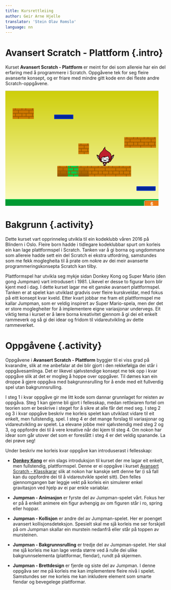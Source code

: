 ```yaml
---
title: Kursrettleiing
author: Geir Arne Hjelle
translator: 'Stein Olav Romslo'
language: nn
---
```



# Avansert Scratch - Plattform {.intro}

Kurset __Avansert Scratch - Plattform__ er meint for dei som allereie har ein
del erfaring med å programmere i Scratch. Oppgåvene tek for seg fleire avanserte
konsept, og er friare med mindre gitt kode enn dei fleste andre
Scratch-oppgåvene.

![Bilete av eit plattform-spel](kurs_avansert_scratch_plattform.png)


# Bakgrunn {.activity}

Dette kurset vart opprinneleg utvikla til ein kodeklubb våren 2016 på Blindern i
Oslo. Fleire born hadde i tidlegare kodeklubbar spurt om korleis ein kan lage
plattformspel i Scratch. Tanken var å gi borna og ungdommane som allereie hadde
sett ein del Scratch ei ekstra utfordring, samstundes som me fekk moglegheita
til å prate om nokre av dei meir avanserte programmeringskonsepta Scratch kan
tilby.

Plattformspel har utvikla seg mykje sidan Donkey Kong og Super Mario (den gong
Jumpman) vart introdusert i 1981. Likevel er desse to figurar born blir kjent
med i dag. I dette kurset lagar me eit ganske avansert plattformspel. Tanken er
at spelet kan utviklast gradvis over fleire kurskveldar, med fokus på eitt
konsept kvar kveld. Etter kvart jobbar me fram eit plattformspel me kallar
Jumpman, som er veldig inspirert av Super Mario-spela, men der det er store
moglegheiter for å implementere eigne variasjonar undervegs. Eit viktig tema i
kurset er å lære borna kreativitet gjennom å gi dei eit enkelt rammeverk og så
gi dei idear og fridom til vidareutvikling av dette rammeverket.


# Oppgåvene {.activity}

Oppgåvene i __Avansert Scratch - Plattform__ byggjer til ei viss grad på
kvarandre, slik at me anbefalar at dei blir gjort i den rekkefølgja dei står i
oppgåvesamlinga. Det er likevel sjølvstendige konsept me tek opp i kvar oppgåve
slik at det er mogleg å hoppe over oppgåver. Til dømes kan ein droppe å gjere
oppgåva med bakgrunnsrulling for å ende med eit fullverdig spel utan
bakgrunnsrulling.

I steg 1 i kvar oppgåve gir me litt kode som dannar grunnlaget for reisten av
oppgåva. Steg 1 kan gjerne bli gjort i fellesskap, medan rettleiaren fortel om
teorien som er beskrive i steget for å sikre at alle får det med seg. I steg 2
og 3 i kvar oppgåve beskriv me korleis spelet kan utviklast vidare til eit
enkelt, men fullstendig, spel. I steg 4 er det mange forslag til variasjonar og
vidareutvikling av spelet. La elevane jobbe meir sjølvstendig med steg 2 og 3,
og oppfordre dei til å vere kreative når dei kjem til steg 4. Om nokon har idear
som går utover det som er foreslått i steg 4 er det veldig spanande. La dei
prøve seg!

Under beskriv me korleis kvar oppgåve kan introduserast i fellesskap:

- [__Donkey Kong__](../donkey_kong/donkey_kong_nn.html) er ein slags
  introduksjon til kurset der me lagar eit enkelt, men fullstendig,
  plattformspel. Denne er ei oppgåve i kurset [Avansert Scratch -
  Klassikarar](../veiledning_kurs_avansert_klassikere/kurs_avansert_scratch_klassikere_nn.html)
  slik at nokon har
  kanskje sett denne før (i så fall kan du oppfordre dei til å vidareutvikle
  spelet sitt). Den felles gjennomgangen bør leggje vekt på korleis ein
  simulerer enkel gravitasjon ved hjelp av ei par enkle variablar.

- __Jumpman - Animasjon__ er fyrste del av Jumpman-spelet vårt. Fokus her er på
  å enkelt animere ein figur avhengig av om figuren står i ro, spring eller
  hoppar.

- __Jumpman - Kollisjon__ er andre del av Jumpman-spelet. Her er poenget
  avansert kollisjonsdeteksjon. Spesielt skal me sjå korleis me ser forskjell på
  om Jumpman skallar ein murstein nedanfrå eller står på toppen av mursteinen.

- __Jumpman - Bakgrunnsrulling__ er tredje del av Jumpman-spelet. Her skal me
  sjå korleis me kan lage verda større ved å rulle dei ulike bakgrunnselementa
  (plattformar, fiendar), rundt på skjermen.

- __Jumpman - Brettdesign__ er fjerde og siste del av Jumpman. I denne oppgåva
  ser me på korleis me kan implementere fleire nivå i spelet. Samstundes ser me
  korleis me kan inkludere element som smarte fiendar og bevegelege plattformar.
